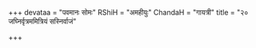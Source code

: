 +++
devataa = "पवमानः सोमः"
RShiH = "अमहीयुः"
ChandaH = "गायत्री"
title = "२० जघ्निर्वृत्रममित्रियं सस्निर्वाजं"

+++

